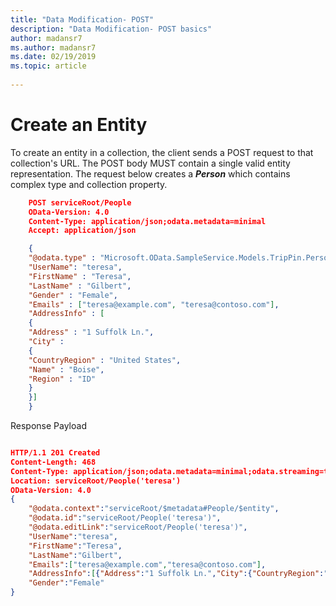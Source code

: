 ```yaml
---
title: "Data Modification- POST"
description: "Data Modification- POST basics"
author: madansr7
ms.author: madansr7
ms.date: 02/19/2019
ms.topic: article
 
---
```

# Create an Entity

To create an entity in a collection, the client sends a POST request to that collection's URL. The POST body MUST contain a single valid entity representation. The request below creates a ***Person*** which contains complex type and collection property. 

```JSON
    POST serviceRoot/People
    OData-Version: 4.0
    Content-Type: application/json;odata.metadata=minimal
    Accept: application/json

    {
    "@odata.type" : "Microsoft.OData.SampleService.Models.TripPin.Person",
    "UserName": "teresa",
    "FirstName" : "Teresa",
    "LastName" : "Gilbert",
    "Gender" : "Female",
    "Emails" : ["teresa@example.com", "teresa@contoso.com"],
    "AddressInfo" : [
    {
    "Address" : "1 Suffolk Ln.",
    "City" :
    {
    "CountryRegion" : "United States",
    "Name" : "Boise",
    "Region" : "ID"
    }
    }]
    }
```

Response Payload

```JSON

HTTP/1.1 201 Created
Content-Length: 468
Content-Type: application/json;odata.metadata=minimal;odata.streaming=true;IEEE754Compatible=false;charset=utf-8
Location: serviceRoot/People('teresa')
OData-Version: 4.0
{
    "@odata.context":"serviceRoot/$metadata#People/$entity",
    "@odata.id":"serviceRoot/People('teresa')",
    "@odata.editLink":"serviceRoot/People('teresa')",
    "UserName":"teresa",
    "FirstName":"Teresa",
    "LastName":"Gilbert",
    "Emails":["teresa@example.com","teresa@contoso.com"],
    "AddressInfo":[{"Address":"1 Suffolk Ln.","City":{"CountryRegion":"United States","Name":"Boise","Region":"ID"}}],
    "Gender":"Female"
}
```
